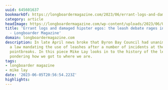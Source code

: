 ```yaml
---
uuid: 645601637
bookmarkOf: https://longboardermagazine.com/2023/06/errant-logs-and-damaged-hipster-egos-the-leash-debate-rages-in-byron-bay/
category: article
headImage: https://longboardermagazine.com/wp-content/uploads/2023/06/Untitled-design-2-1024x512.png
title: 'Errant logs and damaged hipster egos: the leash debate rages in Byron Bay
  - Longboarder Magazine'
domain: longboardermagazine.com
description: In late April news broke that Byron Bay Council had unanimously passed
  a law mandating the use of leashes after a number of incidents at the area's famed
  pointbreaks. In this piece Mike Lay looks in to the history of the leash before
  pondering how we got to where we are.
tags:
- longboarder magazine
- mike lay
date: '2023-06-05T20:56:54.223Z'
highlights:
---
```



